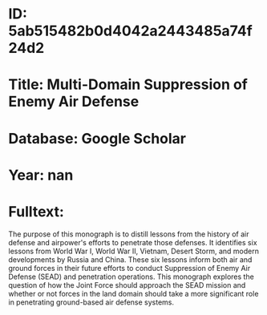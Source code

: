 # ID: 5ab515482b0d4042a2443485a74f24d2
# Title: Multi-Domain Suppression of Enemy Air Defense
# Database: Google Scholar
# Year: nan
# Fulltext:
The purpose of this monograph is to distill lessons from the history of air defense and airpower's efforts to penetrate those defenses.
It identifies six lessons from World War I, World War II, Vietnam, Desert Storm, and modern developments by Russia and China.
These six lessons inform both air and ground forces in their future efforts to conduct Suppression of Enemy Air Defense (SEAD) and penetration operations.
This monograph explores the question of how the Joint Force should approach the SEAD mission and whether or not forces in the land domain should take a more significant role in penetrating ground-based air defense systems.
